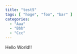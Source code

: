 ```yaml
---
title: "test5"
tags: [ "hoge", "foo", "bar" ]
categories:
  - "Aaa"
  - "Bbb"
  - "Ccc"
---
```


Hello World!!
